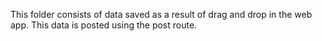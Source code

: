 This folder consists of data saved as a result of drag and drop in the web app.
This data is posted using the post route.
